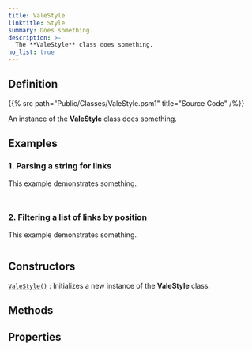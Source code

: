 ```yaml
---
title: ValeStyle
linktitle: Style
summary: Does something.
description: >-
  The **ValeStyle** class does something.
no_list: true
---
```


## Definition

{{% src path="Public/Classes/ValeStyle.psm1" title="Source Code" /%}}

An instance of the **ValeStyle** class does something.

## Examples

### 1. Parsing a string for links

This example demonstrates something.

```powershell
```

```output
```

### 2. Filtering a list of links by position

This example demonstrates something.

```powershell
```

## Constructors

[`ValeStyle()`]()
: Initializes a new instance of the **ValeStyle** class.

## Methods

## Properties

<!-- Reference Link Definitions -->
